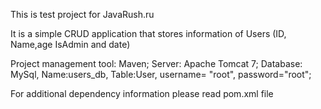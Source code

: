 This is test project for JavaRush.ru

It is a simple CRUD application that stores information of Users (ID, Name,age IsAdmin and date)

Project management tool: Maven;
Server: Apache Tomcat 7;
Database: MySql, Name:users_db, Table:User, username= "root", password="root";

For additional dependency information please read pom.xml file 
